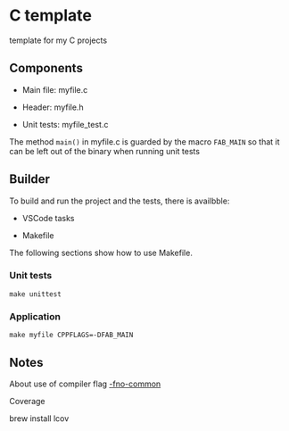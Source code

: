 # C template
template for my C projects

## Components

- Main file: myfile.c

- Header: myfile.h

- Unit tests: myfile_test.c

The method `main()` in myfile.c is guarded by the macro `FAB_MAIN` so that it can be left out of the binary when running unit tests


## Builder

To build and run the project and the tests, there is availbble: 

- VSCode tasks

- Makefile

The following sections show how to use Makefile.

### Unit tests

`make unittest`

### Application

`make myfile CPPFLAGS=-DFAB_MAIN`


## Notes

About use of compiler flag [-fno-common](https://stackoverflow.com/questions/66044467/why-does-global-variable-definition-in-c-header-file-work)


Coverage

brew install lcov

